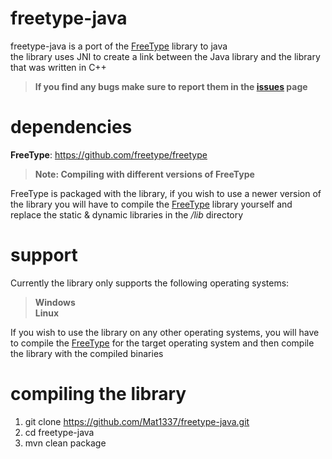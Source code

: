 # freetype-java

freetype-java is a port of the [FreeType](https://github.com/freetype/freetype) library to java   
the library uses JNI to create a link between the Java library and the library that was written in C++

> **If you find any bugs make sure to report them in the [issues](https://github.com/Mat1337/freetype-java/issues) page**

# dependencies

**FreeType**: https://github.com/freetype/freetype

> **Note: Compiling with different versions of FreeType**

FreeType is packaged with the library, if you wish to use a newer version of the library you will have to compile the [FreeType](https://github.com/freetype/freetype) library yourself and replace the static & dynamic libraries in the */lib* directory

# support

Currently the library only supports the following operating systems:

> **Windows**   
> **Linux**   

If you wish to use the library on any other operating systems, you will have to compile the [FreeType](https://github.com/freetype/freetype) for the target operating system and then compile the library with the compiled binaries 

# compiling the library

1) git clone https://github.com/Mat1337/freetype-java.git
2) cd freetype-java
3) mvn clean package
